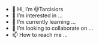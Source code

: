 - 👋 Hi, I’m @Tarcisiors
- 👀 I’m interested in ...
- 🌱 I’m currently learning ...
- 💞️ I’m looking to collaborate on ...
- 📫 How to reach me ...

<!---
Tarcisiors/Tarcisiors is a ✨ special ✨ repository because its `README.md` (this file) appears on your GitHub profile.
You can click the Preview link to take a look at your changes.
--->
